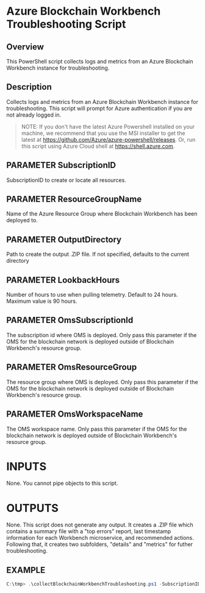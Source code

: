 
Azure Blockchain Workbench Troubleshooting Script
=================================================

Overview
---------

This PowerShell script collects logs and metrics from an Azure Blockchain Workbench instance for
troubleshooting.

Description
------------

Collects logs and metrics from an Azure Blockchain Workbench instance for
troubleshooting. This script will prompt for Azure authentication if you
are not already logged in.

> NOTE: If you don't have the latest Azure Powershell installed on your machine, we recommend that you use the MSI installer to get the latest at https://github.com/Azure/azure-powershell/releases. Or, run this script using Azure Cloud shell at https://shell.azure.com.

PARAMETER SubscriptionID
------------------------
SubscriptionID to create or locate all resources.

PARAMETER ResourceGroupName
---------------------------
Name of the Azure Resource Group where Blockchain Workbench has been deployed to.

PARAMETER OutputDirectory
-------------------------
Path to create the output .ZIP file. If not specified, defaults to the current
directory

PARAMETER LookbackHours
-----------------------
Number of hours to use when pulling telemetry. Default to 24 hours. Maximum
value is 90 hours.

PARAMETER OmsSubscriptionId
---------------------------
The subscription id where OMS is deployed. Only pass this parameter if the OMS
for the blockchain network is deployed outside of Blockchain Workbench's resource
group.

PARAMETER OmsResourceGroup
--------------------------
The resource group where OMS is deployed. Only pass this parameter if the OMS
for the blockchain network is deployed outside of Blockchain Workbench's resource
group.

PARAMETER OmsWorkspaceName
--------------------------
The OMS workspace name. Only pass this parameter if the OMS for the blockchain
network is deployed outside of Blockchain Workbench's resource group.

INPUTS
=======
None. You cannot pipe objects to this script.

OUTPUTS
=======
None. This script does not generate any output. It creates a .ZIP file which 
contains a summary file with a "top errors" report, last timestamp 
information for each Workbench microservice, and recommended actions.
Following that, it creates two subfolders, "details" and "metrics" for futher
troubleshooting.

EXAMPLE
--------
``` powershell
C:\tmp> .\collectBlockchainWorkbenchTroubleshooting.ps1 -SubscriptionID "<subscription_id>" -ResourceGroupName "<workbench-resource-group-name>"
```